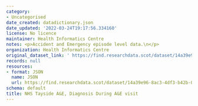 ```yaml
---
category:
- Uncategorised
date_created: datadictionary.json
date_updated: '2022-03-24T19:17:56.334160'
license: No licence
maintainer: Health Informatics Centre
notes: <p>Accident and Emergency episode level data.\n</p>
organization: Health Informatics Centre
original_dataset_link: ' https://find.researchdata.scot/dataset/14a39e96-8ac3-4df3-b42b-07718121c585'
records: null
resources:
- format: JSON
  name: JSON
  url: https://find.researchdata.scot/dataset/14a39e96-8ac3-4df3-b42b-07718121c585/resource/14a39e96-8ac3-4df3-b42b-07718121c585/download/datadictionary.json
schema: default
title: NHS Tayside A&E, Diagnosis During A&E visit
---
```

